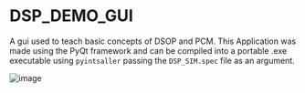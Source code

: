# DSP_DEMO_GUI
A gui used to teach basic concepts of DSOP and PCM. This Application was made using the PyQt framework and can be compiled into a portable .exe executable using `pyintsaller` passing the `DSP_SIM.spec` file as an argument.

![image](https://github.com/user-attachments/assets/f9aea6b3-975c-428f-bf0e-fbcf0e392c59)
